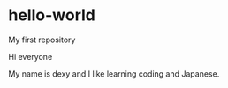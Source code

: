 # hello-world
My first repository

Hi everyone

My name is dexy and I like learning coding and Japanese.

